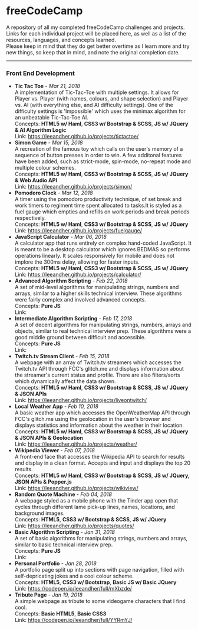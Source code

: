 # freeCodeCamp
A repository of all my completed freeCodeCamp challenges and projects.<br>
Links for each individual project will be placed here, as well as a list of the resources, languages, and concepts learned. <br>
Please keep in mind that they do get better overtime as I learn more and try new things, so keep that in mind, and note the original completion date.

---
### Front End Development
  - **Tic Tac Toe** - _Mar 21, 2018_<br/>
 A implementation of Tic-Tac-Toe with multiple settings. It allows for Player vs. Player (with names, colours, and shape selection) and Player vs. AI (with everything else, and AI difficulty settings). One of the difficulty settings is 'Impossible' which uses the minimax algorithm for an unbeatable Tic-Tac-Toe AI.<br/>
 Concepts: **HTML5 w/ Haml**, **CSS3 w/ Bootstrap & SCSS**, **JS w/ JQuery & AI Algorithm Logic**<br/>
 Link: https://leeandher.github.io/projects/tictactoe/
  - **Simon Game** - _Mar 15, 2018_<br/>
 A recreation of the famous toy which calls on the user's memory of a sequence of button presses in order to win. A few additonal features have been added, such as strict-mode, spin-mode, no-repeat mode and multiple colour schemes.<br/>
 Concepts: **HTML5 w/ Haml**, **CSS3 w/ Bootstrap & SCSS**, **JS w/ JQuery & Web Audio API**<br/>
 Link: https://leeandher.github.io/projects/simon/
 - **Pomodoro Clock** - _Mar 12, 2018_<br/>
 A timer using the pomodoro productivity technique, of set break and work timers to regiment time spent allocated to tasks.It is styled as a fuel gauge which empties and refills on work periods and break periods respectively.<br/>
 Concepts: **HTML5 w/ Haml**, **CSS3 w/ Bootstrap & SCSS**, **JS w/ JQuery**<br/>
 Link: https://leeandher.github.io/projects/fuelgauge/
 - **JavaScript Calculator** - _Mar 06, 2018_<br/>
 A calculator app that runs entirely on complex hand-coded JavaScript. It is meant to be a desktop calculator which ignores BEDMAS so performs operations linearly. It scales responsively for mobile and does not implore the 300ms delay, allowing for faster inputs.<br/>
 Concepts: **HTML5 w/ Haml**, **CSS3 w/ Bootstrap & SCSS**, **JS w/ JQuery**<br/>
 Link: https://leeandher.github.io/projects/calculator/
 - **Advanced Algorithm Scripting** - _Feb 22, 2018_<br/>
 A set of mid-level algorithms for manipulating strings, numbers and arrays, similar to a higher skills technical interview. These algorithms were fairly complex and involved advanced concepts.<br/>
 Concepts: **Pure JS**<br/>
 Link: 
 - **Intermediate Algorithm Scripting** - _Feb 17, 2018_<br/>
 A set of decent algorithms for manipulating strings, numbers, arrays and objects, similar to real technical interview prep. These algorithms were a good middle ground between difficult and accessible.<br/>
 Concepts: **Pure JS**<br/>
 Link: 
 - **Twitch.tv Stream Client** - _Feb 15, 2018_<br/>
 A webpage with an array of Twitch.tv streamers which accesses the Twitch.tv API through FCC's glitch.me and displays information about the streamer's current status and profile. There are also filters/sorts which dynamically affect the data shown.<br/>
 Concepts: **HTML5 w/ Haml**, **CSS3 w/ Bootstrap & SCSS**, **JS w/ JQuery & JSON APIs**<br/>
 Link: https://leeandher.github.io/projects/liveontwitch/
 - **Local Weather App** - _Feb 10, 2018_<br/>
 A basic weather app which accesses the OpenWeatherMap API through FCC's glitch.me using the geolocation in the user's browser and displays statistics and information about the weather in their location.<br/>
 Concepts: **HTML5 w/ Haml**, **CSS3 w/ Bootstrap & SCSS**, **JS w/ JQuery & JSON APIs & Geolocation**<br/>
 Link: https://leeandher.github.io/projects/weather/
 - **Wikipedia Viewer** - _Feb 07, 2018_<br/>
 A front-end face that accesses the Wikipedia API to search for results and display in a clean format. Accepts and input and displays the top 20 results.<br/>
 Concepts: **HTML5 w/ Haml**, **CSS3 w/ Bootstrap & SCSS**, **JS w/ JQuery, JSON APIs & Popper.js**<br/>
 Link: https://leeandher.github.io/projects/wikiview/
 - **Random Quote Machine** - _Feb 04, 2018_<br/>
 A webpage styled as a mobile phone with the Tinder app open that cycles through different lame pick-up lines, names, locations, and background images.<br/>
 Concepts: **HTML5**, **CSS3 w/ Bootstrap & SCSS**, **JS w/ JQuery** <br/>
 Link: https://leeandher.github.io/projects/quotes/
 - **Basic Algorithm Scripting** - _Jan 31, 2018_<br/>
 A set of basic algorithms for manipulating strings, numbers and arrays, similar to basic technical interview prep.<br/>
 Concepts: **Pure JS**<br/>
 Link: 
 - **Personal Portfolio** - _Jan 28, 2018_<br/>
 A portfolio page split up into sections with page navigation, filled with self-depricating jokes and a cool colour scheme. <br/>
 Concepts: **HTML5**, **CSS3 w/ Bootstrap**, **Basic JS w/ Basic JQuery**<br/>
 Link: https://codepen.io/leeandher/full/mXbzde/
 - **Tribute Page** - _Jan 19, 2018_<br/>
 A simple webpage as tribute to some videogame characters that I find cool.<br/>
 Concepts: **Basic HTML5**, **Basic CSS3**<br/>
 Link: https://codepen.io/leeandher/full/YYRmYJ/
 
 
 
